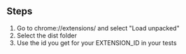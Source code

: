 
## Steps

1. Go to chrome://extensions/ and select "Load unpacked"
2. Select the dist folder
3. Use the id you get for your EXTENSION_ID in your tests